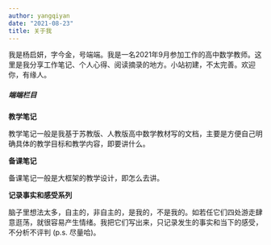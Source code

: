 ```yaml
---
author: yangqiyan
date: "2021-08-23"
title: 关于我
---
```


我是杨启妍，字今金，号端端。我是一名2021年9月参加工作的高中数学教师。这里是我分享工作笔记、个人心得、阅读摘录的地方。小站初建，不太完善。欢迎你，有缘人。

##### ***端端栏目*** 

**教学笔记**

教学笔记一般是我基于苏教版、人教版高中数学教材写的文档，主要是方便自己明确具体的教学目标和教学内容，即要讲什么。

**备课笔记**

备课笔记一般是大框架的教学设计，即怎么去讲。

**记录事实和感受系列**

脑子里想法太多，自主的，非自主的，是我的，不是我的。如若任它们四处游走肆意逛荡，就很容易产生情绪。我把它们写出来，只记录发生的事实和当下的感受，不分析不评判 (p.s. 尽量哈)。